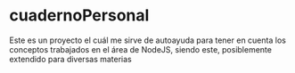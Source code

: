 # cuadernoPersonal
Este es un proyecto el cuál me sirve de autoayuda para tener en cuenta los conceptos trabajados en el área de NodeJS, siendo este, posiblemente extendido para diversas materias
